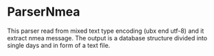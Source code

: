 # ParserNmea
This parser read from mixed text type encoding (ubx end utf-8) and it extract nmea message. The output is a database structure divided into single days and in form of a text file.
